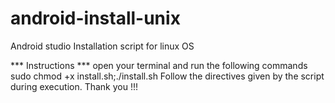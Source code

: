 # android-install-unix
Android studio Installation script for linux OS

*** Instructions ***
open your terminal and run the following commands
sudo chmod +x install.sh;./install.sh
Follow the directives given by the script during execution.
Thank you !!!

